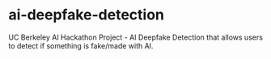 # ai-deepfake-detection
UC Berkeley AI Hackathon Project - AI Deepfake Detection that allows users to detect if something is fake/made with AI.
